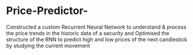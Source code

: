# Price-Predictor-
Constructed a custom Recurrent Neural Network to understand & process the price trends in the historic data of a security and Optimised the structure of the RNN to predict high and low prices of the next candlestick by studying the current movement
